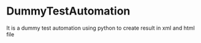 # DummyTestAutomation
It is a dummy test automation using python to create result in xml and html file 
